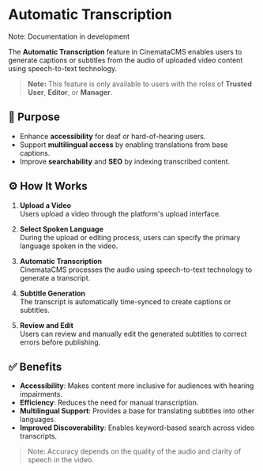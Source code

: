 # Automatic Transcription

Note: Documentation in development


The **Automatic Transcription** feature in CinemataCMS enables users to generate captions or subtitles from the audio of uploaded video content using speech-to-text technology.

> **Note:** This feature is only available to users with the roles of **Trusted User**, **Editor**, or **Manager**.

## 🎯 Purpose

- Enhance **accessibility** for deaf or hard-of-hearing users.
- Support **multilingual access** by enabling translations from base captions.
- Improve **searchability** and **SEO** by indexing transcribed content.

## ⚙️ How It Works

1. **Upload a Video**  
   Users upload a video through the platform's upload interface.

2. **Select Spoken Language**  
   During the upload or editing process, users can specify the primary language spoken in the video.

3. **Automatic Transcription**  
   CinemataCMS processes the audio using speech-to-text technology to generate a transcript.

4. **Subtitle Generation**  
   The transcript is automatically time-synced to create captions or subtitles.

5. **Review and Edit**  
   Users can review and manually edit the generated subtitles to correct errors before publishing.

## ✅ Benefits

- **Accessibility**: Makes content more inclusive for audiences with hearing impairments.
- **Efficiency**: Reduces the need for manual transcription.
- **Multilingual Support**: Provides a base for translating subtitles into other languages.
- **Improved Discoverability**: Enables keyword-based search across video transcripts.

> Note: Accuracy depends on the quality of the audio and clarity of speech in the video.

